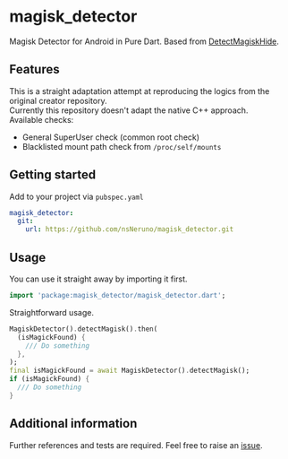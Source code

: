 # magisk_detector

Magisk Detector for Android in Pure Dart. Based from [DetectMagiskHide](https://github.com/darvincisec/DetectMagiskHide).

## Features

This is a straight adaptation attempt at reproducing the logics from the original creator repository.  
Currently this repository doesn't adapt the native C++ approach.  
Available checks:
- General SuperUser check (common root check)
- Blacklisted mount path check from `/proc/self/mounts`

## Getting started
Add to your project via `pubspec.yaml`
```yaml
magisk_detector:
  git:
    url: https://github.com/nsNeruno/magisk_detector.git
```

## Usage

You can use it straight away by importing it first.
```dart
import 'package:magisk_detector/magisk_detector.dart';
``` 

Straightforward usage.
```dart
MagiskDetector().detectMagisk().then(
  (isMagickFound) {
    /// Do something  
  },
);
final isMagickFound = await MagiskDetector().detectMagisk();
if (isMagickFound) {
  /// Do something
}
```

## Additional information

Further references and tests are required. Feel free to raise an [issue](https://github.com/nsNeruno/magisk_detector/issues).